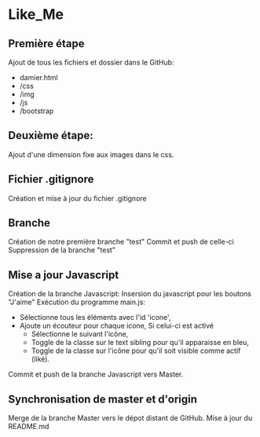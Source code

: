 # Like_Me

## Première étape
Ajout de tous les fichiers et dossier dans le GitHub:
- damier.html
- /css
- /img
- /js
- /bootstrap

## Deuxième étape:
Ajout d'une dimension fixe aux images dans le css.

## Fichier .gitignore
Création et mise à jour du fichier .gitignore

## Branche
Création de notre première branche "test"
Commit et push de celle-ci
Suppression de la branche "test"

## Mise a jour Javascript
Création de la branche Javascript:
Insersion du javascript pour les boutons "J'aime"
Exécution du programme main.js:
- Sélectionne tous les éléments avec l'id 'icone',
- Ajoute un écouteur pour chaque icone,
Si celui-ci est activé
  - Sélectionne le <span> suivant l'icône,
  - Toggle de la classe sur le text sibling pour qu'il apparaisse en bleu,
  - Toggle de la classe sur l'icône pour qu'il soit visible comme actif (liké).

Commit et push de la branche Javascript vers Master.

## Synchronisation de master et d'origin
Merge de la branche Master vers le dépot distant de GitHub.
Mise à jour du README.md